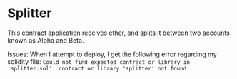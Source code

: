 # Splitter

This contract application receives ether, and splits it between two accounts known as Alpha and Beta.

Issues: When I attempt to deploy, I get the following error regarding my solidity file: `Could not find expected contract or library in 'splitter.sol': contract or library 'splitter' not found.`
